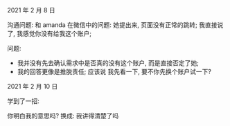 2021 年 2 月 8 日

沟通问题:
和 amanda 在微信中的问题:
她提出来, 页面没有正常的跳转;
我直接说了, 我感觉你没有给我这个账户;

问题:

- 我并没有先去确认需求中是否真的没有这个账户, 而是直接否定了她;
- 我的回答更像是推脱责任; 应该说 我先看一下, 要不你先换个账户试一下?

2021 年 2 月 10 日

学到了一招:

你明白我的意思吗?
换成: 我讲得清楚了吗

